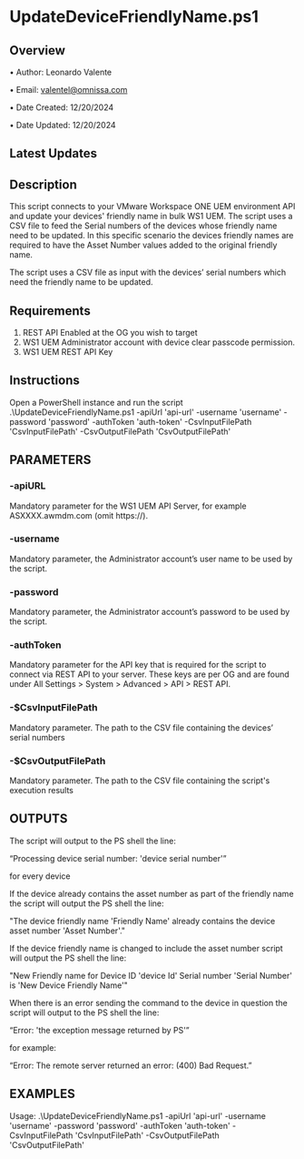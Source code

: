 # UpdateDeviceFriendlyName.ps1

## Overview

•	Author: Leonardo Valente

•	Email: valentel@omnissa.com

•	Date Created: 12/20/2024

•	Date Updated: 12/20/2024

## Latest Updates

## Description
	
This script connects to your VMware Workspace ONE UEM environment API and update your devices' friendly name in bulk WS1 UEM. The script uses a CSV file to feed the Serial numbers of the devices whose friendly name need to be updated. In this specific scenario the devices friendly names are required to have the Asset Number values added to the original friendly name. 

The script uses a CSV file as input with the devices’ serial numbers which need the friendly name to be updated.

## Requirements
1.	REST API Enabled at the OG you wish to target
2.	WS1 UEM Administrator account with device clear passcode permission.
3.	WS1 UEM REST API Key

## Instructions
Open a PowerShell instance and run the script .\UpdateDeviceFriendlyName.ps1 -apiUrl 'api-url' -username 'username' -password 'password' -authToken 'auth-token' -CsvInputFilePath 'CsvInputFilePath' -CsvOutputFilePath 'CsvOutputFilePath'

## PARAMETERS

### -apiURL
Mandatory parameter for the WS1 UEM API Server, for example ASXXXX.awmdm.com (omit https://).

### -username
Mandatory parameter, the Administrator account’s user name to be used by the script.

### -password
Mandatory parameter, the Administrator account’s password to be used by the script.

### -authToken
Mandatory parameter for the API key that is required for the script to connect via REST API to your server. These keys are per OG and are found under All Settings > System > Advanced > API > REST API.

### -$CsvInputFilePath
Mandatory parameter. The path to the CSV file containing the devices’ serial numbers

### -$CsvOutputFilePath
Mandatory parameter. The path to the CSV file containing the script's execution results
	

## OUTPUTS

The script will output to the PS shell the line:

“Processing device serial number: 'device serial number'” 

for every device

If the device already contains the asset number as part of the friendly name the script will output the PS shell the line:

"The device friendly name 'Friendly Name' already contains the device asset number 'Asset Number'."

If the device friendly name is changed to include the asset number script will output the PS shell the line:

"New Friendly name for Device ID 'device Id' Serial number 'Serial Number' is 'New Device Friendly Name'"

When there is an error sending the command to the device in question the script will output to the PS shell the line:

“Error: 'the exception message returned by PS'”

for example:

“Error: The remote server returned an error: (400) Bad Request.”

## EXAMPLES

Usage: .\UpdateDeviceFriendlyName.ps1 -apiUrl 'api-url' -username 'username' -password 'password' -authToken 'auth-token' -CsvInputFilePath 'CsvInputFilePath' -CsvOutputFilePath 'CsvOutputFilePath'

